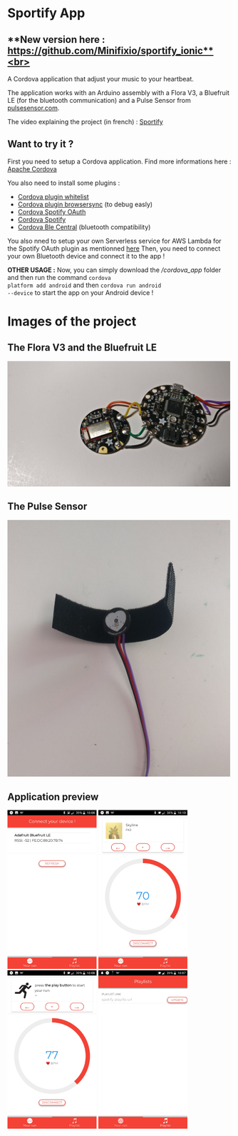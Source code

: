 # Sportify App

## **New version here : https://github.com/Minifixio/sportify_ionic**<br>
A Cordova application that adjust your music to your heartbeat.

The application works with an Arduino assembly with a Flora V3, a Bluefruit LE (for the bluetooth communication) and a Pulse Sensor from [pulsesensor.com](pulsesensor.com).

The video explaining the project (in french) : [Sportify](https://youtu.be/Iybsk5PmKsU)
## Want to try it ?
First you need to setup a Cordova application. Find more informations here : [Apache Cordova](https://cordova.apache.org/)

You also need to install some plugins : 
* [Cordova plugin whitelist](https://cordova.apache.org/docs/en/latest/reference/cordova-plugin-whitelist/)
* [Cordova plugin browsersync](https://www.npmjs.com/package/cordova-plugin-browsersync) (to debug easly)
* [Cordova Spotify OAuth](https://github.com/Festify/cordova-spotify-oauth)
* [Cordova Spotify](https://github.com/Festify/cordova-spotify)
* [Cordova Ble Central](https://github.com/don/cordova-plugin-ble-central) (bluetooth compatibility)

You also nned to setup your own Serverless service for AWS Lambda for the Spotify OAuth plugin as mentionned [here](https://github.com/Festify/cordova-spotify-oauth) 
Then, you need to connect your own Bluetooth device and connect it to the app !

<b>OTHER USAGE :</b> Now, you can simply download the <i>/cordova_app</i> folder and then run the command <code>cordova platform add android</code> and then <code>cordova run android --device</code> to start the app on your Android device !

# Images of the project

## The Flora V3 and the Bluefruit LE
<img src="./.previews/preview1.jpeg" width="500">
<br/>


## The Pulse Sensor
<img src="./.previews/preview2.jpeg" width="500">
<br/>


## Application preview
<img src="./.previews/preview3.jpeg" width="200"> <img src="./.previews/preview4.jpeg" width="200"> <img src="./.previews/preview5.jpeg" width="200"> <img src="./.previews/preview6.jpeg" width="200">
